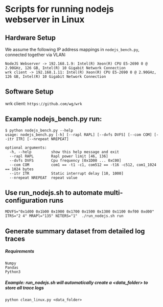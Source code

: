 # Scripts for running nodejs webserver in Linux

## Hardware Setup
We assume the following IP address mappings in `nodejs_bench.py`, connected together via VLAN:
```
NodeJS Webserver -> 192.168.1.9: Intel(R) Xeon(R) CPU E5-2690 0 @ 2.90GHz, 126 GB, Intel(R) 10 Gigabit Network Connection
wrk client -> 192.168.1.11: Intel(R) Xeon(R) CPU E5-2690 0 @ 2.90GHz, 126 GB, Intel(R) 10 Gigabit Network Connection
```

## Software Setup
wrk client: `https://github.com/wg/wrk`

## Example nodejs_bench.py run:
```
$ python nodejs_bench.py --help
usage: nodejs_bench.py [-h] [--rapl RAPL] [--dvfs DVFS] [--com COM] [--itr ITR] [--nrepeat NREPEAT]

optional arguments:
  -h, --help         show this help message and exit
  --rapl RAPL        Rapl power limit [46, 136]
  --dvfs DVFS        Cpu frequency [0x1D00 ... 0xC00]
  --com COM          com1 == -t1 -c1, com512 == -t16 -c512, com1_1024 == 1024 bytes
  --itr ITR          Static interrupt delay [10, 1000]
  --nrepeat NREPEAT  repeat value

```

## Use run_nodejs.sh to automate multi-configuration runs
```
MDVFS="0x1d00 0x1b00 0x1900 0x1700 0x1500 0x1300 0x1100 0xf00 0xd00" ITRS="2 4" MRAPl="135" NITERS="1"  ./run_nodejs.sh run
```

## Generate summary dataset from detailed log traces

##### Requirements
```
Numpy
Pandas
Python3
```

##### Example: run_nodejs.sh will automatically create a <data_folder> to store all trace logs
```
python clean_linux.py <data_folder>
```
